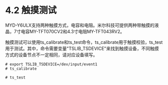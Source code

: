 # 4.2 触摸测试

MYD-Y6ULX支持两种触摸方式，电容和电阻。米尔科技可提供两种带触摸的液晶，7寸电容MY-TFT070CV2和4.3寸电阻MY-TFT043RV2。

触摸测试可以使用ts\_calibrate和ts\_test命令，ts\_calibrate用于触摸校验，ts\_test用于测试。其中，命令需要变量"TSLIB\_TSDEVICE"来找到触摸设备，不同触摸方式的设备节点不一定相同，请对应设备填写。

```
# export TSLIB_TSDEVICE=/dev/input/event1
# ts_calibrate

# ts_test
```



